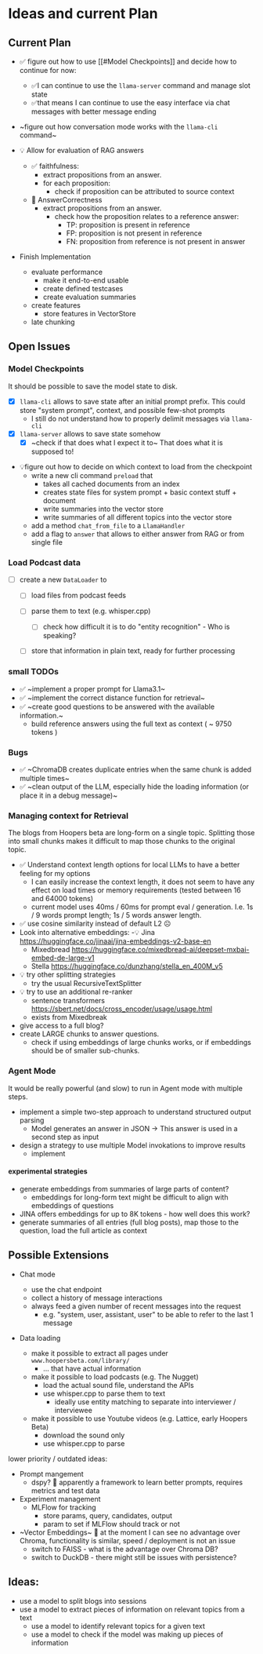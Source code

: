 # Ideas and current Plan

## Current Plan

- ✅ figure out how to use [[#Model Checkpoints]] and decide how to continue for now:
    - ✅I can continue to use the `llama-server` command and manage slot state
    - ✅that means I can continue to use the easy interface via chat messages with better message ending
- ~figure out how conversation mode works with the `llama-cli` command~

- 💡 Allow for evaluation of RAG answers
    - ✅ faithfulness: 
        - extract propositions from an answer.
        - for each proposition:
            - check if proposition can be attributed to source context
    - 󰹏 AnswerCorrectness
        - extract propositions from an answer.
            - check how the proposition relates to a reference answer:
                - TP: proposition is present in reference
                - FP: proposition is not present in reference
                - FN: proposition from reference is not present in answer

- Finish Implementation
    - evaluate performance
        - make it end-to-end usable
        - create defined testcases
        - create evaluation summaries
    - create features
        - store features in VectorStore
    - late chunking

## Open Issues

### Model Checkpoints

It should be possible to save the model state to disk.

- [x] `llama-cli` allows to save state after an initial prompt prefix. This could store "system prompt", context, and possible few-shot prompts
    - I still do not understand how to properly delimit messages via `llama-cli`
- [x] `llama-server` allows to save state somehow
    - [x] ~check if that does what I expect it to~ That does what it is supposed to!
- 💡figure out how to decide on which context to load from the checkpoint
    - write a new cli command `preload` that
        - takes all cached documents from an index
        - creates state files for system prompt + basic context stuff + document
        - write summaries into the vector store
        - write summaries of all different topics into the vector store
    - add a method `chat_from_file` to a `LlamaHandler`
    - add a flag to `answer` that allows to either answer from RAG or from single file


### Load Podcast data

- [ ] create a new `DataLoader` to
    - [ ] load files from podcast feeds
    - [ ] parse them to text (e.g. whisper.cpp)
        - [ ] check how difficult it is to do "entity recognition" - Who is speaking?
    - [ ] store that information in plain text, ready for further processing


### small TODOs

- ✅ ~implement a proper prompt for Llama3.1~
- ✅ ~implement the correct distance function for retrieval~
- ✅ ~create good questions to be answered with the available information.~
    - build reference answers using the full text as context ( ~ 9750 tokens )

### Bugs

- ✅ ~ChromaDB creates duplicate entries when the same chunk is added multiple times~
- ✅ ~clean output of the LLM, especially hide the loading information (or place it in a debug message)~

### Managing context for Retrieval

The blogs from Hoopers beta are long-form on a single topic. Splitting those into small chunks makes it difficult to map those chunks to the original topic.

- ✅ Understand context length options for local LLMs to have a better feeling for my options
    - I can easily increase the context length, it does not seem to have any effect on load times or memory requirements (tested between 16 and 64000 tokens)
    - current model uses 40ms / 60ms for prompt eval / generation. I.e. 1s / 9 words prompt length; 1s / 5 words answer length.
- ✅ use cosine similarity instead of default L2 ☹️
- Look into alternative embeddings:
    -💡 Jina https://huggingface.co/jinaai/jina-embeddings-v2-base-en
    - Mixedbread https://huggingface.co/mixedbread-ai/deepset-mxbai-embed-de-large-v1
    - Stella https://huggingface.co/dunzhang/stella_en_400M_v5
- 💡 try other splitting strategies
    - try the usual RecursiveTextSplitter
- 💡 try to use an additional re-ranker
    - sentence transformers https://sbert.net/docs/cross_encoder/usage/usage.html
    - exists from Mixedbreak
- give access to a full blog?
- create LARGE chunks to answer questions.
    - check if using embeddings of large chunks works, or if embeddings should be of smaller sub-chunks.

### Agent Mode

It would be really powerful (and slow) to run in Agent mode with multiple steps.

- implement a simple two-step approach to understand structured output parsing
    - Model generates an answer in JSON -> This answer is used in a second step as input
- design a strategy to use multiple Model invokations to improve results
    - implement

#### experimental strategies
- generate embeddings from summaries of large parts of content?
    - embeddings for long-form text might be difficult to align with embeddings of questions
- JINA offers embeddings for up to 8K tokens - how well does this work?
- generate summaries of all entries (full blog posts), map those to the question, load the full article as context



## Possible Extensions

- Chat mode
    - use the chat endpoint
    - collect a history of message interactions
    - always feed a given number of recent messages into the request
        - e.g. "system, user, assistant, user" to be able to refer to the last 1 message

- Data loading
    - make it possible to extract all pages under `www.hoopersbeta.com/library/`
        - ... that have actual information
    - make it possible to load podcasts (e.g. The Nugget)
        - load the actual sound file, understand the APIs
        - use whisper.cpp to parse them to text
            - ideally use entity matching to separate into interviewer / interviewee
    - make it possible to use Youtube videos (e.g. Lattice, early Hoopers Beta)
        - download the sound only
        - use whisper.cpp to parse

lower priority / outdated ideas:

- Prompt mangement
    - dspy? 󰜴 apparently a framework to learn better prompts, requires metrics and test data
- Experiment management
    - MLFlow for tracking
        - store params, query, candidates, output
        - param to set if MLFlow should track or not
- ~Vector Embeddings~ 󰜴 at the moment I can see no advantage over Chroma, functionality is similar, speed / deployment is not an issue
    - switch to FAISS - what is the advantage over Chroma DB?
    - switch to DuckDB - there might still be issues with persistence?

## Ideas:

- use a model to split blogs into sessions
- use a model to extract pieces of information on relevant topics from a text
    - use a model to identify relevant topics for a given text
    - use a model to check if the model was making up pieces of information
